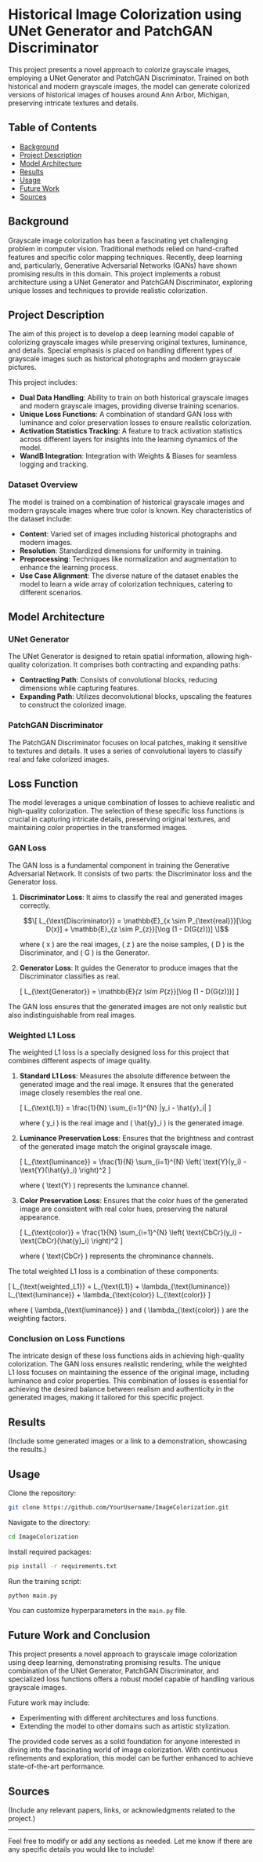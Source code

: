 # Historical Image Colorization using UNet Generator and PatchGAN Discriminator

This project presents a novel approach to colorize grayscale images, employing a UNet Generator and PatchGAN Discriminator. Trained on both historical and modern grayscale images, the model can generate colorized versions of historical images of houses around Ann Arbor, Michigan, preserving intricate textures and details.

## Table of Contents

- [Background](#background)
- [Project Description](#project-description)
- [Model Architecture](#model-architecture)
- [Results](#results)
- [Usage](#usage)
- [Future Work](#future-work)
- [Sources](#sources)

## Background

Grayscale image colorization has been a fascinating yet challenging problem in computer vision. Traditional methods relied on hand-crafted features and specific color mapping techniques. Recently, deep learning and, particularly, Generative Adversarial Networks (GANs) have shown promising results in this domain. This project implements a robust architecture using a UNet Generator and PatchGAN Discriminator, exploring unique losses and techniques to provide realistic colorization.

## Project Description

The aim of this project is to develop a deep learning model capable of colorizing grayscale images while preserving original textures, luminance, and details. Special emphasis is placed on handling different types of grayscale images such as historical photographs and modern grayscale pictures.

This project includes:

- **Dual Data Handling**: Ability to train on both historical grayscale images and modern grayscale images, providing diverse training scenarios.
- **Unique Loss Functions**: A combination of standard GAN loss with luminance and color preservation losses to ensure realistic colorization.
- **Activation Statistics Tracking**: A feature to track activation statistics across different layers for insights into the learning dynamics of the model.
- **WandB Integration**: Integration with Weights & Biases for seamless logging and tracking.

### Dataset Overview

The model is trained on a combination of historical grayscale images and modern grayscale images where true color is known. Key characteristics of the dataset include:

- **Content**: Varied set of images including historical photographs and modern images.
- **Resolution**: Standardized dimensions for uniformity in training.
- **Preprocessing**: Techniques like normalization and augmentation to enhance the learning process.
- **Use Case Alignment**: The diverse nature of the dataset enables the model to learn a wide array of colorization techniques, catering to different scenarios.

## Model Architecture

### UNet Generator

The UNet Generator is designed to retain spatial information, allowing high-quality colorization. It comprises both contracting and expanding paths:

- **Contracting Path**: Consists of convolutional blocks, reducing dimensions while capturing features.
- **Expanding Path**: Utilizes deconvolutional blocks, upscaling the features to construct the colorized image.

### PatchGAN Discriminator

The PatchGAN Discriminator focuses on local patches, making it sensitive to textures and details. It uses a series of convolutional layers to classify real and fake colorized images.

## Loss Function

The model leverages a unique combination of losses to achieve realistic and high-quality colorization. The selection of these specific loss functions is crucial in capturing intricate details, preserving original textures, and maintaining color properties in the transformed images.

### GAN Loss

The GAN loss is a fundamental component in training the Generative Adversarial Network. It consists of two parts: the Discriminator loss and the Generator loss.

1. **Discriminator Loss**: It aims to classify the real and generated images correctly.

   $$\[
   L_{\text{Discriminator}} = \mathbb{E}_{x \sim P_{\text{real}}}[\log D(x)] + \mathbb{E}_{z \sim P_{z}}[\log (1 - D(G(z)))]
   \]$$

   where \( x \) are the real images, \( z \) are the noise samples, \( D \) is the Discriminator, and \( G \) is the Generator.

2. **Generator Loss**: It guides the Generator to produce images that the Discriminator classifies as real.

   \[
   L_{\text{Generator}} = \mathbb{E}_{z \sim P_{z}}[\log (1 - D(G(z)))]
   \]

The GAN loss ensures that the generated images are not only realistic but also indistinguishable from real images.

### Weighted L1 Loss

The weighted L1 loss is a specially designed loss for this project that combines different aspects of image quality.

1. **Standard L1 Loss**: Measures the absolute difference between the generated image and the real image. It ensures that the generated image closely resembles the real one.

   \[
   L_{\text{L1}} = \frac{1}{N} \sum_{i=1}^{N} |y_i - \hat{y}_i|
   \]

   where \( y_i \) is the real image and \( \hat{y}_i \) is the generated image.

2. **Luminance Preservation Loss**: Ensures that the brightness and contrast of the generated image match the original grayscale image.

   \[
   L_{\text{luminance}} = \frac{1}{N} \sum_{i=1}^{N} \left( \text{Y}(y_i) - \text{Y}(\hat{y}_i) \right)^2
   \]

   where \( \text{Y} \) represents the luminance channel.

3. **Color Preservation Loss**: Ensures that the color hues of the generated image are consistent with real color hues, preserving the natural appearance.

   \[
   L_{\text{color}} = \frac{1}{N} \sum_{i=1}^{N} \left( \text{CbCr}(y_i) - \text{CbCr}(\hat{y}_i) \right)^2
   \]

   where \( \text{CbCr} \) represents the chrominance channels.

The total weighted L1 loss is a combination of these components:

\[
L_{\text{weighted\_L1}} = L_{\text{L1}} + \lambda_{\text{luminance}} L_{\text{luminance}} + \lambda_{\text{color}} L_{\text{color}}
\]

where \( \lambda_{\text{luminance}} \) and \( \lambda_{\text{color}} \) are the weighting factors.

### Conclusion on Loss Functions

The intricate design of these loss functions aids in achieving high-quality colorization. The GAN loss ensures realistic rendering, while the weighted L1 loss focuses on maintaining the essence of the original image, including luminance and color properties. This combination of losses is essential for achieving the desired balance between realism and authenticity in the generated images, making it tailored for this specific project.

## Results

(Include some generated images or a link to a demonstration, showcasing the results.)

## Usage

Clone the repository:

```bash
git clone https://github.com/YourUsername/ImageColorization.git
```

Navigate to the directory:

```bash
cd ImageColorization
```

Install required packages:

```bash
pip install -r requirements.txt
```

Run the training script:

```bash
python main.py
```

You can customize hyperparameters in the `main.py` file.

## Future Work and Conclusion

This project presents a novel approach to grayscale image colorization using deep learning, demonstrating promising results. The unique combination of the UNet Generator, PatchGAN Discriminator, and specialized loss functions offers a robust model capable of handling various grayscale images.

Future work may include:

- Experimenting with different architectures and loss functions.
- Extending the model to other domains such as artistic stylization.

The provided code serves as a solid foundation for anyone interested in diving into the fascinating world of image colorization. With continuous refinements and exploration, this model can be further enhanced to achieve state-of-the-art performance.

## Sources

(Include any relevant papers, links, or acknowledgments related to the project.)

---

Feel free to modify or add any sections as needed. Let me know if there are any specific details you would like to include!

